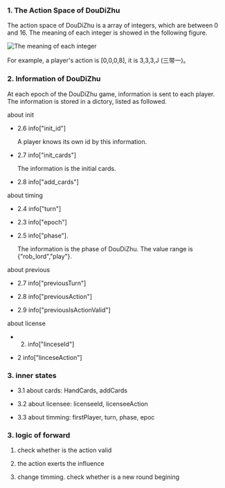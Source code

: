 ### 1. The Action Space of DouDiZhu

The action space of DouDiZhu is a array of integers, which are between 0 and 16. The meaning of each integer is showed in the following figure.

![The meaning of each integer](https://raw.githubusercontent.com/algorithmdog/RoomAI/master/doc/DouDiZhuPoker/doudizhu.png)

For example, a player's action is [0,0,0,8], it is 3,3,3,J (三带一)。

### 2. Information of DouDiZhu

At each epoch of the DouDiZhu game,  information is sent to each player. The information is stored in a dictory, listed as followed. 

about init

* 2.6 info["init_id"] 

  A player knows its own id by this information.

* 2.7 info["init_cards"] 

  The information is the initial cards.
  
* 2.8 info["add_cards"]


about timing

* 2.4 info["turn"]
 
* 2.3 info["epoch"]

* 2.5 info["phase"].

  The information is the phase of DouDiZhu. The value range is {"rob_lord","play"}.
  
about previous

* 2.7 info["previousTurn"]

* 2.8 info["previousAction"]

* 2.9 info["previousIsActionValid"]


about license

* 2. info["linceseId"]

* 2  info["linceseAction"]




### 3. inner states

* 3.1 about cards: HandCards, addCards

* 3.2 about licensee: licenseeId, licenseeAction

* 3.3 about timming: firstPlayer, turn, phase, epoc


### 3. logic of forward

1. check whether is the action valid

2. the action exerts the influence

3. change timming. check whether is a new round begining
